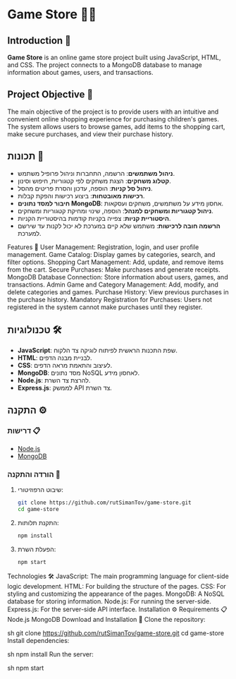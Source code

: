 # Game Store 🤹‍♂️

## Introduction 📖
**Game Store** is an online game store project built using JavaScript, HTML, and CSS. The project connects to a MongoDB database to manage information about games, users, and transactions.


## Project Objective 🎯
The main objective of the project is to provide users with an intuitive and convenient online shopping experience for purchasing children's games. The system allows users to browse games, add items to the shopping cart, make secure purchases, and view their purchase history.


## תכונות 🌟
- **ניהול משתמשים**: הרשמה, התחברות וניהול פרופיל משתמש.
- **קטלוג משחקים**: הצגת משחקים לפי קטגוריות, חיפוש וסינון.
- **ניהול סל קניות**: הוספה, עדכון והסרת פריטים מהסל.
- **רכישות מאובטחות**: ביצוע רכישות והפקת קבלות.
- **חיבור למסד נתונים MongoDB**: אחסון מידע על משתמשים, משחקים ועסקאות.
- **ניהול קטגוריות ומשחקים למנהל**: הוספה, שינוי ומחיקת קטגוריות ומשחקים.
- **היסטוריית קניות**: צפייה בקניות קודמות בהיסטוריית הקניות.
- **הרשמה חובה לרכישות**: משתמש שלא קיים במערכת לא יכול לקנות עד שירשם למערכת.


Features 🌟
User Management: Registration, login, and user profile management.
Game Catalog: Display games by categories, search, and filter options.
Shopping Cart Management: Add, update, and remove items from the cart.
Secure Purchases: Make purchases and generate receipts.
MongoDB Database Connection: Store information about users, games, and transactions.
Admin Game and Category Management: Add, modify, and delete categories and games.
Purchase History: View previous purchases in the purchase history.
Mandatory Registration for Purchases: Users not registered in the system cannot make purchases until they register.
## טכנולוגיות 🛠️
- **JavaScript**: שפת התכנות הראשית לפיתוח לוגיקה צד הלקוח.
- **HTML**: לבניית מבנה הדפים.
- **CSS**: לעיצוב והתאמת מראה הדפים.
- **MongoDB**: מסד נתונים NoSQL לאחסון מידע.
- **Node.js**: להרצת צד השרת.
- **Express.js**: לממשק API צד השרת.

## התקנה ⚙️
### דרישות 📋
- [Node.js](https://nodejs.org/)
- [MongoDB](https://www.mongodb.com/)

### הורדה והתקנה 💾
1. שיבוט הרפוזיטורי:
    ```sh
    git clone https://github.com/rutSimanTov/game-store.git
    cd game-store
    ```

2. התקנת תלותות:
    ```sh
    npm install
    ```

3. הפעלת השרת:
    ```sh
    npm start
    ```




Technologies 🛠️
JavaScript: The main programming language for client-side logic development.
HTML: For building the structure of the pages.
CSS: For styling and customizing the appearance of the pages.
MongoDB: A NoSQL database for storing information.
Node.js: For running the server-side.
Express.js: For the server-side API interface.
Installation ⚙️
Requirements 📋
Node.js
MongoDB
Download and Installation 💾
Clone the repository:

sh
git clone https://github.com/rutSimanTov/game-store.git
cd game-store
Install dependencies:

sh
npm install
Run the server:

sh
npm start

